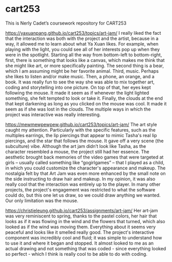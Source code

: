 # cart253
This is Nerly Cadet’s coursework repository for CART253

https://yaxuanpang.github.io/cart253/topics/art-jam/
I really liked the fact that the interaction was both with the project and the artist, because in a way, it allowed me to learn about what Ya Xuan likes. For example, when playing with the light, you could see all of her interests pop up when they were in the spotlight. Starting all the way from bottom-left to bottom-right, first, there is something that looks like a canvas, which makes me think that she might like art, or more specifically painting. The second thing is a bear, which I am assuming might be her favorite animal. Third, music. Perhaps she likes to listen and/or make music. Then, a phone, an orange, and a book. It was really fun to see the way she was able to mix together art, coding and storytelling into one picture. On top of that, her eyes kept following the mouse. It made it seem as if whenever the light lighted something, she felt tempted to look or take it. Finally, the clouds at the end that kept darkening as long as you clicked on the mouse was cool. It made it seem as if she was lost in the clouds. The multiple ways in which the project was interactive was really interesting. 

https://mewmewpewpew.github.io/cart253/topics/art-jam/
The art style caught my attention. Particularly with the specific features, such as the multiples earrings, the lip piercings that appear to mimic Tasha's real lip piercings, and the star that follows the mouse. It gave off a very scene (the subculture) vibe. Although the art jam didn’t look like Tasha, as the character resembled a mouse, the project still had her essence. The aesthetic brought back memories of the video games that were targeted at girls – usually called something like “gogirlgames” – that I played as a child, in which you could customize the character's appearance and makeup. The nostalgia felt by that Art Jam was even more enhanced by the small note  on the side instructing to draw hair and makeup. In my opinion, it was also really cool that the interaction was entirely up to the player. In many other projects, the project's engagement was restricted to what the software could do, but this one let us draw, so we could draw anything we wanted. Our only limitation was the mouse.

https://christieleung.github.io/cart253/assignments/art-jam/
Her art-jam was very reminiscent to spring, thanks to the pastel colors, her hair that looks as if it was flowing in the wind and the flowers that turned, which also looked as if the wind was moving them. Everything about it seems very peaceful and looks like it smelled really good. The project's interactive component was incredibly cool and fluid; it was simple to understand how to use it and where it began and stopped. It almost looked to me as an actual drawing and not something that was coded - since everything looked so perfect - which I think is really cool to be able to do with coding. 
